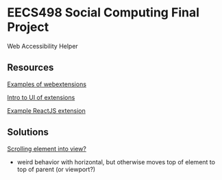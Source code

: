 # EECS498 Social Computing Final Project
Web Accessibility Helper

## Resources
[Examples of webextensions](https://github.com/mdn/webextensions-examples)

[Intro to UI of extensions](https://developer.mozilla.org/en-US/Add-ons/WebExtensions/user_interface)

[Example ReactJS extension](https://github.com/avbhatt/tabs)

## Solutions
[Scrolling element into view?](https://www.w3schools.com/Jsref/met_element_scrollintoview.asp)
- weird behavior with horizontal, but otherwise moves top of element to top of parent (or viewport?)
